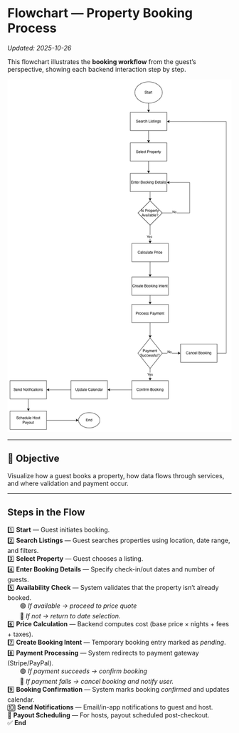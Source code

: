 
# Flowchart — Property Booking Process
_Updated: 2025-10-26_

This flowchart illustrates the **booking workflow** from the guest’s perspective, showing each backend interaction step by step.

![data-flow-diagram.png](./data-flow-diagram.png)

---

## 🎯 Objective
Visualize how a guest books a property, how data flows through services, and where validation and payment occur.

---

## Steps in the Flow

1️⃣ **Start** — Guest initiates booking.  
2️⃣ **Search Listings** — Guest searches properties using location, date range, and filters.  
3️⃣ **Select Property** — Guest chooses a listing.  
4️⃣ **Enter Booking Details** — Specify check-in/out dates and number of guests.  
5️⃣ **Availability Check** — System validates that the property isn’t already booked.  
  🟢 *If available → proceed to price quote*  
  🔴 *If not → return to date selection.*  
6️⃣ **Price Calculation** — Backend computes cost (base price × nights + fees + taxes).  
7️⃣ **Create Booking Intent** — Temporary booking entry marked as *pending*.  
8️⃣ **Payment Processing** — System redirects to payment gateway (Stripe/PayPal).  
  🟢 *If payment succeeds → confirm booking*  
  🔴 *If payment fails → cancel booking and notify user.*  
9️⃣ **Booking Confirmation** — System marks booking *confirmed* and updates calendar.  
🔟 **Send Notifications** — Email/in-app notifications to guest and host.  
🧾 **Payout Scheduling** — For hosts, payout scheduled post-checkout.  
✅ **End**


